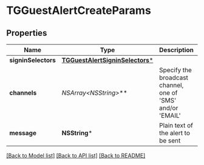 # TGGuestAlertCreateParams

## Properties
Name | Type | Description | Notes
------------ | ------------- | ------------- | -------------
**signinSelectors** | [**TGGuestAlertSigninSelectors***](TGGuestAlertSigninSelectors.md) |  | [optional] 
**channels** | **NSArray&lt;NSString*&gt;*** | Specify the broadcast channel, one of &#39;SMS&#39; and/or &#39;EMAIL&#39; | 
**message** | **NSString*** | Plain text of the alert to be sent | 

[[Back to Model list]](../README.md#documentation-for-models) [[Back to API list]](../README.md#documentation-for-api-endpoints) [[Back to README]](../README.md)


